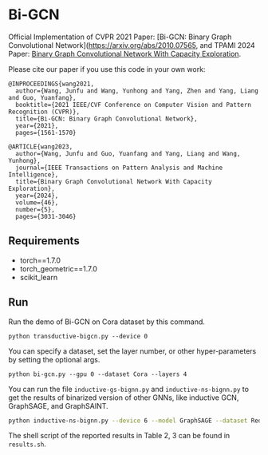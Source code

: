 # Bi-GCN
Official Implementation of CVPR 2021 Paper: [Bi-GCN: Binary Graph Convolutional Network](https://arxiv.org/abs/2010.07565, and TPAMI 2024 Paper: [Binary Graph Convolutional Network With Capacity Exploration](https://ieeexplore.ieee.org/abstract/document/10356827).

Please cite our paper if you use this code in your own work:

```
@INPROCEEDINGS{wang2021,
  author={Wang, Junfu and Wang, Yunhong and Yang, Zhen and Yang, Liang and Guo, Yuanfang},
  booktitle={2021 IEEE/CVF Conference on Computer Vision and Pattern Recognition (CVPR)}, 
  title={Bi-GCN: Binary Graph Convolutional Network}, 
  year={2021},
  pages={1561-1570}
```

```
@ARTICLE{wang2023,
  author={Wang, Junfu and Guo, Yuanfang and Yang, Liang and Wang, Yunhong},
  journal={IEEE Transactions on Pattern Analysis and Machine Intelligence}, 
  title={Binary Graph Convolutional Network With Capacity Exploration}, 
  year={2024},
  volume={46},
  number={5},
  pages={3031-3046}
```

## Requirements
- torch==1.7.0
- torch_geometric==1.7.0
- scikit_learn

## Run

Run the demo of Bi-GCN on Cora dataset by this command.
```
python transductive-bigcn.py --device 0
```

You can specify a dataset, set the layer number, or other hyper-parameters by setting the optional args.

```
python bi-gcn.py --gpu 0 --dataset Cora --layers 4
```
You can run the file `inductive-gs-bignn.py` and `inductive-ns-bignn.py` to get the results of binarized version of other GNNs, like inductive GCN, GraphSAGE, and GraphSAINT.

```bash
python inductive-ns-bignn.py --device 6 --model GraphSAGE --dataset Reddit --binarize
```

The shell script of the reported results in Table 2, 3 can be found in `results.sh`.
